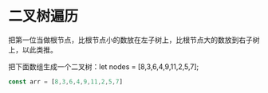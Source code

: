 # 二叉树遍历
把第一位当做根节点，比根节点小的数放在左子树上，比根节点大的数放到右子树上，以此类推。

把下面数组生成一个二叉树：let nodes = [8,3,6,4,9,11,2,5,7];

```js
const arr = [8,3,6,4,9,11,2,5,7]

```
